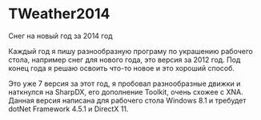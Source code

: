 TWeather2014
============

Снег на новый год за 2014 год

Каждый год я пишу разнообразную програму по украшению рабочего стола, например снег для нового года, это версия за 2012 год. Под конец года я решаю освоить что-то новое и это хороший способ.

Это уже 7 версия за этот год, я пробовал разнообразные движки и наткнулся на SharpDX, его дополнение Toolkit, очень схожее с XNA. Данная версия написана для рабочего стола Windows 8.1 и требудет dotNet Framework 4.5.1 и DirectX 11.
